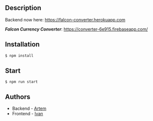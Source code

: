 ## Description

Backend now here: https://falcon-converter.herokuapp.com

***Falcon Currency Converter***: https://converter-6e915.firebaseapp.com/
  
## Installation

```bash
$ npm install
```

## Start

```
$ npm run start
```

## Authors

- Backend - [Artem](https://github.com/urnix)
- Frontend - [Ivan](http://umasterov.org)